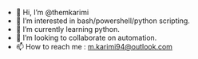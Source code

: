 - 👋 Hi, I’m @themkarimi
- 👀 I’m interested in bash/powershell/python scripting.
- 🌱 I’m currently learning python.
- 💞️ I’m looking to collaborate on automation.
- 📫 How to reach me : m.karimi94@outlook.com


